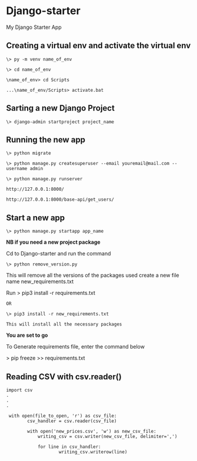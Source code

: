 # Django-starter

My Django Starter App

## Creating a virtual env and activate the virtual env
	\> py -m venv name_of_env
	
	\> cd name_of_env
	
	\name_of_env> cd Scripts
	
	...\name_of_env/Scripts> activate.bat
	
## Sarting a new Django Project 
	\> django-admin startproject project_name
	
## Running the new app	
	\> python migrate
	
	\> python manage.py createsuperuser --email youremail@mail.com --username admin
	
	\> python manage.py runserver	

	http://127.0.0.1:8000/
	
	http://127.0.0.1:8000/base-api/get_users/
		
## Start a new app

	\> python manage.py	startapp app_name
	
**NB if you need a new project package**
	
Cd to Django-starter and run the command

	\> python remove_version.py
	
This will remove all the versions of the packages used create a new file name new_requirements.txt 

Run
	\> pip3 install -r requirements.txt
	
	OR
	
	\> pip3 install -r new_requirements.txt

	This will install all the necessary packages
	
**You are set to go**

To Generate requirements file, enter  the command below

\> pip freeze >> requirements.txt

## Reading CSV with csv.reader()
	import csv
	.
	.
	.
	
	 with open(file_to_open, 'r') as csv_file:
            csv_handler = csv.reader(csv_file)

            with open('new_prices.csv', 'w') as new_csv_file:
                writing_csv = csv.writer(new_csv_file, delimiter=',')

                for line in csv_handler:
                        writing_csv.writerow(line)
